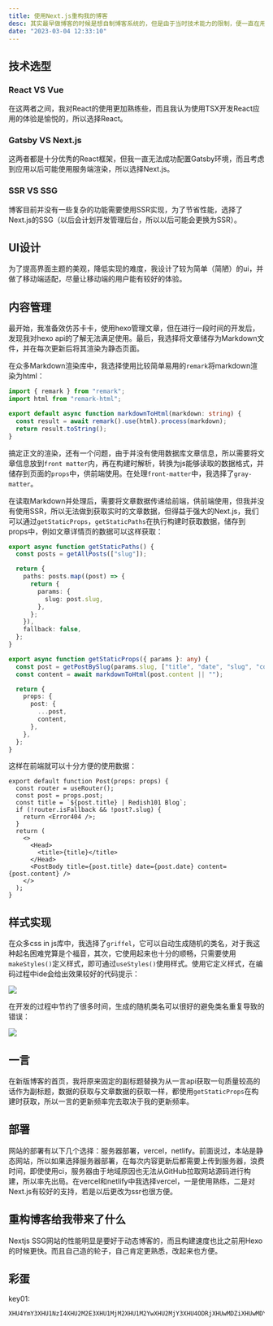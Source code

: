 ```yaml
---
title: 使用Next.js重构我的博客
desc: 其实最早做博客的时候是想自制博客系统的，但是由于当时技术能力的限制，便一直在用Hexo、Typecho等博客系统，最近抽出时间，就开始使用Next.js重构我的博客，在重构完成后便写下本文，记录下开发历程。
date: "2023-03-04 12:33:10"
---
```


## 技术选型

### React VS Vue

在这两者之间，我对React的使用更加熟练些，而且我认为使用TSX开发React应用的体验是愉悦的，所以选择React。

### Gatsby VS Next.js

这两者都是十分优秀的React框架，但我一直无法成功配置Gatsby环境，而且考虑到应用以后可能使用服务端渲染，所以选择Next.js。

### SSR VS SSG

博客目前并没有一些复杂的功能需要使用SSR实现，为了节省性能，选择了Next.js的SSG（以后会计划开发管理后台，所以以后可能会更换为SSR）。

## UI设计

为了提高界面主题的美观，降低实现的难度，我设计了较为简单（简陋）的ui，并做了移动端适配，尽量让移动端的用户能有较好的体验。

## 内容管理

最开始，我准备效仿苏卡卡，使用hexo管理文章，但在进行一段时间的开发后，发现我对hexo api的了解无法满足使用。最后，我选择将文章储存为Markdown文件，并在每次更新后将其渲染为静态页面。

在众多Markdown渲染库中，我选择使用比较简单易用的`remark`将markdown渲染为html：

```typescript
import { remark } from "remark";
import html from "remark-html";

export default async function markdownToHtml(markdown: string) {
  const result = await remark().use(html).process(markdown);
  return result.toString();
}
```

搞定正文的渲染，还有一个问题，由于并没有使用数据库文章信息，所以需要将文章信息放到`front matter`内，再在构建时解析，转换为js能够读取的数据格式，并储存到页面的`props`中，供前端使用。在处理`front-matter`中，我选择了`gray-matter`。

在读取Markdown并处理后，需要将文章数据传递给前端，供前端使用，但我并没有使用SSR，所以无法做到获取实时的文章数据，但得益于强大的Next.js，我们可以通过`getStaticProps`，`getStaticPaths`在执行构建时获取数据，储存到props中，例如文章详情页的数据可以这样获取：

```typescript
export async function getStaticPaths() {
  const posts = getAllPosts(["slug"]);

  return {
    paths: posts.map((post) => {
      return {
        params: {
          slug: post.slug,
        },
      };
    }),
    fallback: false,
  };
}

export async function getStaticProps({ params }: any) {
  const post = getPostBySlug(params.slug, ["title", "date", "slug", "content"]);
  const content = await markdownToHtml(post.content || "");

  return {
    props: {
      post: {
        ...post,
        content,
      },
    },
  };
}
```

这样在前端就可以十分方便的使用数据：

```tsx
export default function Post(props: props) {
  const router = useRouter();
  const post = props.post;
  const title = `${post.title} | Redish101 Blog`;
  if (!router.isFallback && !post?.slug) {
    return <Error404 />;
  }
  return (
    <>
      <Head>
        <title>{title}</title>
      </Head>
      <PostBody title={post.title} date={post.date} content={post.content} />
    </>
  );
}
```

## 样式实现

在众多css in js库中，我选择了`griffel`，它可以自动生成随机的类名，对于我这种起名困难党算是个福音，其次，它使用起来也十分的顺畅，只需要使用`makeStyles()`定义样式，即可通过`useStyles()`使用样式。使用它定义样式，在编码过程中ide会给出效果较好的代码提示：

![](https://cdn1.tianli0.top/gh/Redish101/cdn@src/img/20230304193114.png)

在开发的过程中节约了很多时间，生成的随机类名可以很好的避免类名重复导致的错误：

![](https://cdn1.tianli0.top/gh/Redish101/cdn@src/img/20230304193416.png)

## 一言

在新版博客的首页，我将原来固定的副标题替换为从一言api获取一句质量较高的话作为副标题，数据的获取与文章数据的获取一样，都使用`getStaticProps`在构建时获取，所以一言的更新频率完去取决于我的更新频率。

## 部署

网站的部署有以下几个选择：服务器部署，vercel，netlify。前面说过，本站是静态网站，所以如果选择服务器部署，在每次内容更新后都需要上传到服务器，浪费时间，即使使用ci，服务器由于地域原因也无法从GitHub拉取网站源码进行构建，所以率先出局。在vercel和netlify中我选择vercel，一是使用熟练，二是对Next.js有较好的支持，若是以后更改为ssr也很方便。

## 重构博客给我带来了什么

Nextjs SSG网站的性能明显是要好于动态博客的，而且构建速度也比之前用Hexo的时候更快。而且自己造的轮子，自己肯定更熟悉，改起来也方便。

## 彩蛋

key01:

```
XHU4YmY3XHU1NzI4XHU2M2E3XHU1MjM2XHU1M2YwXHU2MjY3XHU4ODRjXHUwMDZiXHUwMDY1XHUwMDc5XHU1MWZkXHU2NTcw
```

